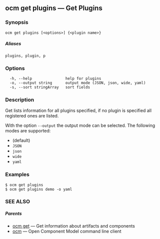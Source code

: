 ## ocm get plugins &mdash; Get Plugins

### Synopsis

```
ocm get plugins [<options>] {<plugin name>}
```

##### Aliases

```
plugins, plugin, p
```

### Options

```
  -h, --help               help for plugins
  -o, --output string      output mode (JSON, json, wide, yaml)
  -s, --sort stringArray   sort fields
```

### Description


Get lists information for all plugins specified, if no plugin is specified
all registered ones are listed.


With the option <code>--output</code> the output mode can be selected.
The following modes are supported:
  - <code></code> (default)
  - <code>JSON</code>
  - <code>json</code>
  - <code>wide</code>
  - <code>yaml</code>


### Examples

```
$ ocm get plugins
$ ocm get plugins demo -o yaml
```

### SEE ALSO

##### Parents

* [ocm get](ocm_get.md)	 &mdash; Get information about artifacts and components
* [ocm](ocm.md)	 &mdash; Open Component Model command line client

